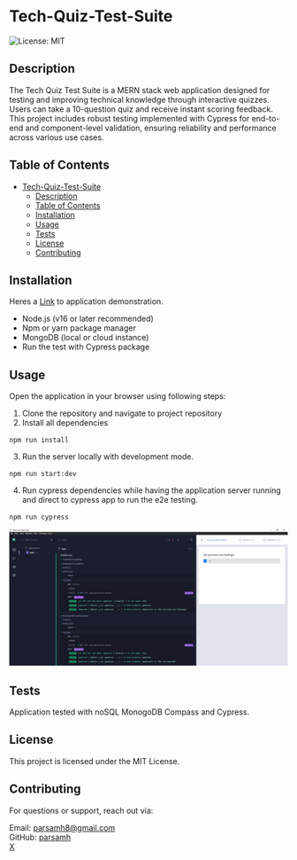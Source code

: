 # Tech-Quiz-Test-Suite

  ![License: MIT](https://img.shields.io/badge/License-MIT-violet.svg)
  

## Description

The Tech Quiz Test Suite is a MERN stack web application designed for testing and improving technical knowledge through interactive quizzes. Users can take a 10-question quiz and receive instant scoring feedback. This project includes robust testing implemented with Cypress for end-to-end and component-level validation, ensuring reliability and performance across various use cases.


## Table of Contents

- [Tech-Quiz-Test-Suite](#tech-quiz-test-suite)
  - [Description](#description)
  - [Table of Contents](#table-of-contents)
  - [Installation](#installation)
  - [Usage](#usage)
  - [Tests](#tests)
  - [License](#license)
  - [Contributing](#contributing)


## Installation

Heres a [Link](https://drive.google.com/file/d/1JFyx8SiZYH4_h3Y2zlWLpD5L5URNYtdQ/view) to application demonstration.

 - Node.js (v16 or later recommended)
 - Npm or yarn package manager
 - MongoDB (local or cloud instance)
 - Run the test with Cypress package


## Usage

  Open the application in your browser using following steps:
  1. Clone the repository and navigate to project repository
  2. Install all dependencies
```
npm run install
```
  3. Run the server locally with development mode.
```
npm run start:dev
```
  4. Run cypress dependencies while having the application server running and direct to cypress app to run the e2e testing.
```
npm run cypress
```
<img src="./client/src/assets/e2e.PNG">



## Tests

Application tested with noSQL MonogoDB Compass and Cypress.


## License

This project is licensed under the MIT License.


## Contributing

For questions or support, reach out via:

Email: parsamh8@gmail.com<br> 
GitHub: [parsamh](https://github.com/parsamh8)<br> 
[X](https://x.com/ParsaMh)
